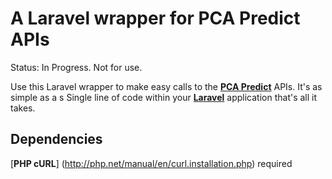 # A Laravel wrapper for PCA Predict APIs

Status: In Progress. Not for use.

Use this Laravel wrapper to make easy calls to the [**PCA Predict**](http://www.postcodeanywhere.co.uk/) APIs. It's as simple as a s
Single line of code within your [**Laravel**](http://laravel.com/) application that's all it takes.


Dependencies
------------
[**PHP cURL**] (http://php.net/manual/en/curl.installation.php) required

